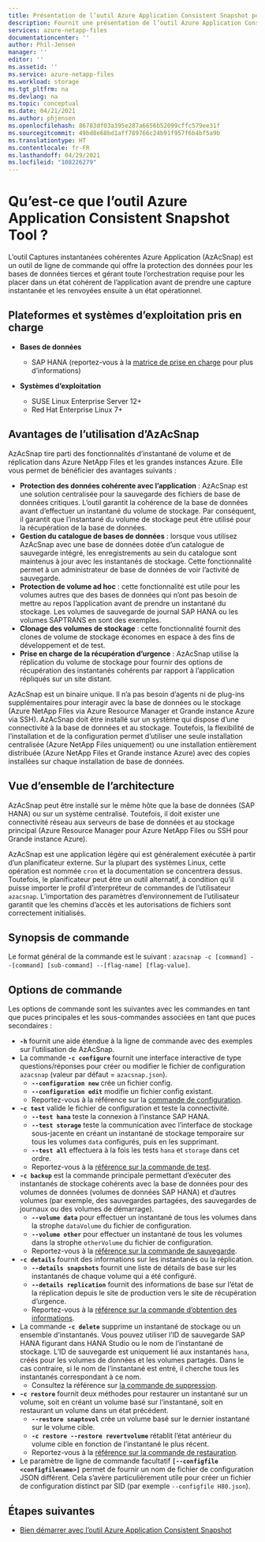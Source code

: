 ```yaml
---
title: Présentation de l’outil Azure Application Consistent Snapshot pour Azure NetApp Files | Microsoft Docs
description: Fournit une présentation de l’outil Azure Application Consistent Snapshot avec Azure NetApp Files.
services: azure-netapp-files
documentationcenter: ''
author: Phil-Jensen
manager: ''
editor: ''
ms.assetid: ''
ms.service: azure-netapp-files
ms.workload: storage
ms.tgt_pltfrm: na
ms.devlang: na
ms.topic: conceptual
ms.date: 04/21/2021
ms.author: phjensen
ms.openlocfilehash: 86783df03a395e287a6656b52099cffc579ee31f
ms.sourcegitcommit: 49bd8e68bd1aff789766c24b91f957f6b4bf5a9b
ms.translationtype: HT
ms.contentlocale: fr-FR
ms.lasthandoff: 04/29/2021
ms.locfileid: "108226279"
---
```

# <a name="what-is-azure-application-consistent-snapshot-tool"></a>Qu’est-ce que l’outil Azure Application Consistent Snapshot Tool ?

L’outil Captures instantanées cohérentes Azure Application (AzAcSnap) est un outil de ligne de commande qui offre la protection des données pour les bases de données tierces et gérant toute l’orchestration requise pour les placer dans un état cohérent de l’application avant de prendre une capture instantanée et les renvoyées ensuite à un état opérationnel.

## <a name="supported-platforms-and-os"></a>Plateformes et systèmes d’exploitation pris en charge

- **Bases de données**
  - SAP HANA (reportez-vous à la [matrice de prise en charge](azacsnap-get-started.md#snapshot-support-matrix-from-sap) pour plus d’informations)

- **Systèmes d’exploitation**
  - SUSE Linux Enterprise Server 12+
  - Red Hat Enterprise Linux 7+

## <a name="benefits-of-using-azacsnap"></a>Avantages de l’utilisation d’AzAcSnap

AzAcSnap tire parti des fonctionnalités d’instantané de volume et de réplication dans Azure NetApp Files et les grandes instances Azure.  Elle vous permet de bénéficier des avantages suivants :

- **Protection des données cohérente avec l’application** : AzAcSnap est une solution centralisée pour la sauvegarde des fichiers de base de données critiques. L’outil garantit la cohérence de la base de données avant d’effectuer un instantané du volume de stockage. Par conséquent, il garantit que l’instantané du volume de stockage peut être utilisé pour la récupération de la base de données.
- **Gestion du catalogue de bases de données** : lorsque vous utilisez AzAcSnap avec une base de données dotée d’un catalogue de sauvegarde intégré, les enregistrements au sein du catalogue sont maintenus à jour avec les instantanés de stockage.  Cette fonctionnalité permet à un administrateur de base de données de voir l’activité de sauvegarde.
- **Protection de volume ad hoc** : cette fonctionnalité est utile pour les volumes autres que des bases de données qui n’ont pas besoin de mettre au repos l’application avant de prendre un instantané du stockage.  Les volumes de sauvegarde de journal SAP HANA ou les volumes SAPTRANS en sont des exemples.
- **Clonage des volumes de stockage** : cette fonctionnalité fournit des clones de volume de stockage économes en espace à des fins de développement et de test.
- **Prise en charge de la récupération d’urgence** : AzAcSnap utilise la réplication du volume de stockage pour fournir des options de récupération des instantanés cohérents par rapport à l’application répliqués sur un site distant.

AzAcSnap est un binaire unique.  Il n’a pas besoin d’agents ni de plug-ins supplémentaires pour interagir avec la base de données ou le stockage (Azure NetApp Files via Azure Resource Manager et Grande instance Azure via SSH).  AzAcSnap doit être installé sur un système qui dispose d’une connectivité à la base de données et au stockage.  Toutefois, la flexibilité de l’installation et de la configuration permet d’utiliser une seule installation centralisée (Azure NetApp Files uniquement) ou une installation entièrement distribuée (Azure NetApp Files et Grande instance Azure) avec des copies installées sur chaque installation de base de données.

## <a name="architecture-overview"></a>Vue d’ensemble de l’architecture

AzAcSnap peut être installé sur le même hôte que la base de données (SAP HANA) ou sur un système centralisé.  Toutefois, il doit exister une connectivité réseau aux serveurs de base de données et au stockage principal (Azure Resource Manager pour Azure NetApp Files ou SSH pour Grande instance Azure).

AzAcSnap est une application légère qui est généralement exécutée à partir d’un planificateur externe.  Sur la plupart des systèmes Linux, cette opération est nommée `cron` et la documentation se concentrera dessus.  Toutefois, le planificateur peut être un outil alternatif, à condition qu’il puisse importer le profil d’interpréteur de commandes de l’utilisateur `azacsnap`.  L’importation des paramètres d’environnement de l’utilisateur garantit que les chemins d’accès et les autorisations de fichiers sont correctement initialisés.

## <a name="command-synopsis"></a>Synopsis de commande

Le format général de la commande est le suivant : `azacsnap -c [command] --[command] [sub-command] --[flag-name] [flag-value]`.

## <a name="command-options"></a>Options de commande

Les options de commande sont les suivantes avec les commandes en tant que puces principales et les sous-commandes associées en tant que puces secondaires :

- **`-h`** fournit une aide étendue à la ligne de commande avec des exemples sur l’utilisation de AzAcSnap.
- La commande **`-c configure`** fournit une interface interactive de type questions/réponses pour créer ou modifier le fichier de configuration `azacsnap` (valeur par défaut = `azacsnap.json`).
  - **`--configuration new`** crée un fichier config.
  - **`--configuration edit`** modifie un fichier config existant.
  - Reportez-vous à la référence sur la [commande de configuration](azacsnap-cmd-ref-configure.md).
- **`-c test`** valide le fichier de configuration et teste la connectivité.
  - **`--test hana`** teste la connexion à l’instance SAP HANA.
  - **`--test storage`** teste la communication avec l’interface de stockage sous-jacente en créant un instantané de stockage temporaire sur tous les volumes `data` configurés, puis en les supprimant.
  - **`--test all`** effectuera à la fois les tests `hana` et `storage` dans cet ordre.
  - Reportez-vous à la [référence sur la commande de test](azacsnap-cmd-ref-test.md).
- **`-c backup`** est la commande principale permettant d’exécuter des instantanés de stockage cohérents avec la base de données pour des volumes de données (volumes de données SAP HANA) et d’autres volumes (par exemple, des sauvegardes partagées, des sauvegardes de journaux ou des volumes de démarrage).
  - **`--volume data`** pour effectuer un instantané de tous les volumes dans la strophe `dataVolume` du fichier de configuration.
  - **`--volume other`** pour effectuer un instantané de tous les volumes dans la strophe `otherVolume` du fichier de configuration.
  - Reportez-vous à la [référence sur la commande de sauvegarde](azacsnap-cmd-ref-backup.md).
- **`-c details`** fournit des informations sur les instantanés ou la réplication.
  - **`--details snapshots`** fournit une liste de détails de base sur les instantanés de chaque volume qui a été configuré.
  - **`--details replication`** fournit des informations de base sur l’état de la réplication depuis le site de production vers le site de récupération d’urgence.
  - Reportez-vous à la [référence sur la commande d’obtention des informations](azacsnap-cmd-ref-details.md).
- La commande **`-c delete`** supprime un instantané de stockage ou un ensemble d’instantanés. Vous pouvez utiliser l’ID de sauvegarde SAP HANA figurant dans HANA Studio ou le nom de l’instantané de stockage. L’ID de sauvegarde est uniquement lié aux instantanés `hana`, créés pour les volumes de données et les volumes partagés. Dans le cas contraire, si le nom de l’instantané est entré, il cherche tous les instantanés correspondant à ce nom.
  - Consultez la référence sur [la commande de suppression](azacsnap-cmd-ref-delete.md).
- **`-c restore`** fournit deux méthodes pour restaurer un instantané sur un volume, soit en créant un volume basé sur l’instantané, soit en restaurant un volume dans un état précédent.
  - **`--restore snaptovol`** crée un volume basé sur le dernier instantané sur le volume cible.
  - **`-c restore --restore revertvolume`** rétablit l’état antérieur du volume cible en fonction de l’instantané le plus récent.
  - Reportez-vous à la [référence sur la commande de restauration](azacsnap-cmd-ref-restore.md).
- Le paramètre de ligne de commande facultatif **`[--configfile <configfilename>]`** permet de fournir un nom de fichier de configuration JSON différent.  Cela s’avère particulièrement utile pour créer un fichier de configuration distinct par SID (par exemple `--configfile H80.json`).

## <a name="next-steps"></a>Étapes suivantes

- [Bien démarrer avec l’outil Azure Application Consistent Snapshot](azacsnap-get-started.md)
